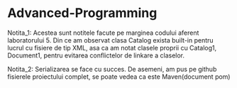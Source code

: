 # Advanced-Programming
Notita_1:
Acestea sunt notitele facute pe marginea codului aferent laboratorului 5.
Din ce am observat clasa Catalog exista built-in pentru lucrul cu fisiere de tip XML, asa ca am notat clasele proprii cu Catalog1, Document1, pentru evitarea conflictelor de linkare a claselor.

Notita_2:
Serializarea se face cu succes. De asemeni, am pus pe github fisierele proiectului complet, se poate vedea ca este Maven(document pom)
